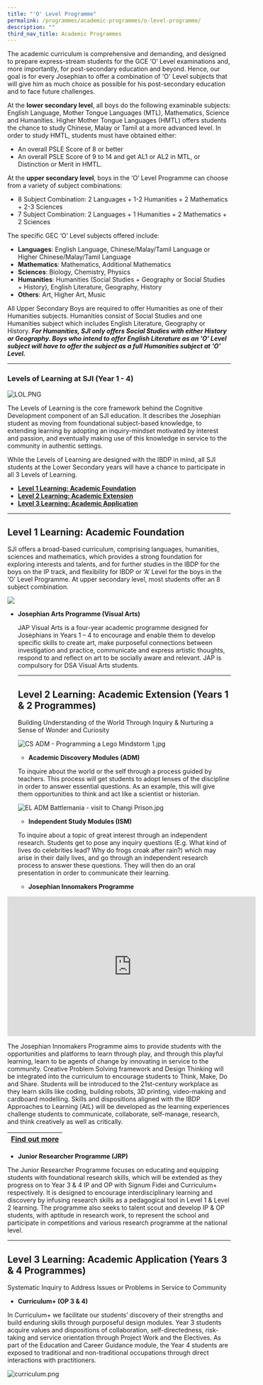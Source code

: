 ```yaml
---
title: "'O' Level Programme"
permalink: /programmes/academic-programmes/o-level-programme/
description: ""
third_nav_title: Academic Programmes
---
```

The academic curriculum is comprehensive and demanding, and designed to prepare express-stream students for the GCE ‘O’ Level examinations and, more importantly, for post-secondary education and beyond. Hence, our goal is for every Josephian to offer a combination of 'O' Level subjects that will give him as much choice as possible for his post-secondary education and to face future challenges.

  

At the **lower secondary level**, all boys do the following examinable subjects: English Language, Mother Tongue Languages (MTL), Mathematics, Science and Humanities. Higher Mother Tongue Languages (HMTL) offers students the chance to study Chinese, Malay or Tamil at a more advanced level. In order to study HMTL, students must have obtained either:

*   An overall PSLE Score of 8 or better
*   An overall PSLE Score of 9 to 14 and get AL1 or AL2 in MTL, or Distinction or Merit in HMTL.

  

At the **upper secondary level**, boys in the ‘O’ Level Programme can choose from a variety of subject combinations:

*   8 Subject Combination: 2 Languages + 1-2 Humanities + 2 Mathematics + 2-3 Sciences
*   7 Subject Combination: 2 Languages + 1 Humanities + 2 Mathematics + 2 Sciences

  

The specific GEC ‘O’ Level subjects offered include:

*   **Languages**: English Language, Chinese/Malay/Tamil Language or Higher Chinese/Malay/Tamil Language
*   **Mathematics**: Mathematics, Additional Mathematics
*   **Sciences**: Biology, Chemistry, Physics
*   **Humanities**: Humanities (Social Studies + Geography or Social Studies + History), English Literature, Geography, History
*   **Others**: Art, Higher Art, Music

  

All Upper Secondary Boys are required to offer Humanities as one of their Humanities subjects. Humanities consist of Social Studies and one Humanities subject which includes English Literature, Geography or History. **_For Humanities, SJI only offers Social Studies with either History or Geography. Boys who intend to offer English Literature as an 'O' Level subject will have to offer the subject as a full Humanities subject at 'O' Level._**

  

* * *

  

### **Levels of Learning at SJI (Year 1 - 4)**

  
![LOL.PNG](https://www.sji.edu.sg/qql/slot/u560/Programmes/Cognitive%20Development%20Programmes/Levels%20of%20Learning%20circle.png)  

The Levels of Learning is the core framework behind the Cognitive Development component of an SJI education. It describes the Josephian student as moving from foundational subject-based knowledge, to extending learning by adopting an inquiry-mindset motivated by interest and passion, and eventually making use of this knowledge in service to the community in authentic settings.

While the Levels of Learning are designed with the IBDP in mind, all SJI students at the Lower Secondary years will have a chance to participate in all 3 Levels of Learning.

*   **[Level 1 Learning: Academic Foundation](https://www.sji.edu.sg/programmes/academic-programmes/o-level-programme#ptoh45550)**
*   **[Level 2 Learning: Academic Extension](https://www.sji.edu.sg/programmes/academic-programmes/o-level-programme#ptoh45551)**
*   **[Level 3 Learning: Academic Application](https://www.sji.edu.sg/programmes/academic-programmes/o-level-programme#ptoh45552)**

  

* * *

  

Level 1 Learning: Academic Foundation
-------------------------------------

SJI offers a broad-based curriculum, comprising languages, humanities, sciences and mathematics, which provides a strong foundation for exploring interests and talents, and for further studies in the IBDP for the boys on the IP track, and flexibility for IBDP or ‘A’ Level for the boys in the ‘O’ Level Programme. At upper secondary level, most students offer an 8 subject combination.

![](https://www.sji.edu.sg/qql/slot/u560/Programmes/Academic%20Programmes/AcademicFoundation-subjectcombination2022.png)  
*   **Josephian Arts Programme (Visual Arts)**  
    
    JAP Visual Arts is a four-year academic programme designed for Josephians in Years 1 – 4 to encourage and enable them to develop specific skills to create art, make purposeful connections between investigation and practice, communicate and express artistic thoughts, respond to and reflect on art to be socially aware and relevant. JAP is compulsory for DSA Visual Arts students.
    
      
    
    * * *
    
      
    
    Level 2 Learning: Academic Extension (Years 1 & 2 Programmes)
    -------------------------------------------------------------
    
    Building Understanding of the World Through Inquiry & Nurturing a Sense of Wonder and Curiosity
    
      
    ![CS ADM - Programming a Lego Mindstorm 1.jpg](https://www.sji.edu.sg/qql/slot/u560/Programmes/Cognitive%20Development%20Programmes/CS%20ADM%20-%20Programming%20a%20Lego%20Mindstorm%201.jpg)
    
    *   **Academic Discovery Modules (ADM)**
    
    To inquire about the world or the self through a process guided by teachers. This process will get students to adopt lenses of the discipline in order to answer essential questions. As an example, this will give them opportunities to think and act like a scientist or historian.
    
      
      
      
      
      
    ![EL ADM Battlemania - visit to Changi Prison.jpg](https://www.sji.edu.sg/qql/slot/u560/Programmes/Cognitive%20Development%20Programmes/EL%20ADM%20Battlemania%20-%20visit%20to%20Changi%20Prison.jpg)
    
    *   **Independent Study Modules (ISM)**
    
    To inquire about a topic of great interest through an independent research. Students get to pose any inquiry questions (E.g. What kind of lives do celebrities lead? Why do frogs croak after rain?) which may arise in their daily lives, and go through an independent research process to answer these questions. They will then do an oral presentation in order to communicate their learning.
    
    *   **Josephian Innomakers Programme**

<iframe width="560" height="315" src="https://www.youtube.com/embed/u_lnU3NMQts" title="YouTube video player" frameborder="0" allow="accelerometer; autoplay; clipboard-write; encrypted-media; gyroscope; picture-in-picture; web-share" allowfullscreen></iframe>

The Josephian Innomakers Programme aims to provide students with the opportunities and platforms to learn through play, and through this playful learning, learn to be agents of change by innovating in service to the community. Creative Problem Solving framework and Design Thinking will be integrated into the curriculum to encourage students to Think, Make, Do and Share. Students will be introduced to the 21st-century workplace as they learn skills like coding, building robots, 3D printing, video-making and cardboard modelling. Skills and dispositions aligned with the IBDP Approaches to Learning (AtL) will be developed as the learning experiences challenge students to communicate, collaborate, self-manage, research, and think creatively as well as critically.

| [Find out more](https://sites.google.com/sji.edu.sg/innomakersprogramme) |
| --- |

  

*   **Junior Researcher Programme (JRP)**

The Junior Researcher Programme focuses on educating and equipping students with foundational research skills, which will be extended as they progress on to Year 3 & 4 IP and OP with Signum Fidei and Curriculum+ respectively. It is designed to encourage interdisciplinary learning and discovery by infusing research skills as a pedagogical tool in Level 1 & Level 2 learning. The programme also seeks to talent scout and develop IP & OP students, with aptitude in research work, to represent the school and participate in competitions and various research programme at the national level.

  

* * *

  

Level 3 Learning: Academic Application (Years 3 & 4 Programmes)
---------------------------------------------------------------

Systematic Inquiry to Address Issues or Problems in Service to Community  
  

*   **Curriculum+ (OP 3 & 4)**

In Curriculum+ we facilitate our students’ discovery of their strengths and build enduring skills through purposeful design modules. Year 3 students acquire values and dispositions of collaboration, self-directedness, risk-taking and service orientation through Project Work and the Electives. As part of the Education and Career Guidance module, the Year 4 students are exposed to traditional and non-traditional occupations through direct interactions with practitioners.

![curriculum.png](https://www.sji.edu.sg/qql/slot/u560/Programmes/Academic%20Programmes/curriculum.png)